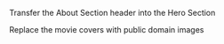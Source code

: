 <!-- * Very Doable -->

<!-- ? I have an idea but not sure -->
<!-- Desaturate the left-right hero images with filter -->
Transfer the About Section header into the Hero Section

<!-- ! Will have to learn -->
Replace the movie covers with public domain images

<!-- TODO Unsorted-->